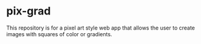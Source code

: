 # pix-grad
This repository is for a pixel art style web app that allows the user to create images with squares of color or gradients.
